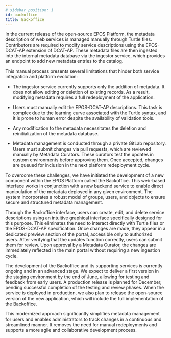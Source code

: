 ```yaml
---
# sidebar_position: 1
id: backoffice
title: Backoffice
---
```


In the current release of the open-source EPOS Platform, the metadata description of web services is managed manually through Turtle files. Contributors are required to modify service descriptions using the EPOS-DCAT-AP extension of DCAT-AP. These metadata files are then ingested into the internal metadata database via the ingestor service, which provides an endpoint to add new metadata entries to the catalog.

This manual process presents several limitations that hinder both service integration and platform evolution:

- The ingestor service currently supports only the addition of metadata. It does not allow editing or deletion of existing records. As a result, modifying metadata requires a full redeployment of the application.

- Users must manually edit the EPOS-DCAT-AP descriptions. This task is complex due to the learning curve associated with the Turtle syntax, and it is prone to human error despite the availability of validation tools.

- Any modification to the metadata necessitates the deletion and reinitialization of the metadata database.

- Metadata management is conducted through a private GitLab repository. Users must submit changes via pull requests, which are reviewed manually by Metadata Curators. These curators test the updates in custom environments before approving them. Once accepted, changes are queued for inclusion in the next platform redeployment cycle.

To overcome these challenges, we have initiated the development of a new component within the EPOS Platform called the Backoffice. This web-based interface works in conjunction with a new backend service to enable direct manipulation of the metadata deployed in any given environment. The system incorporates a robust model of groups, users, and objects to ensure secure and structured metadata management.

Through the Backoffice interface, users can create, edit, and delete service descriptions using an intuitive graphical interface specifically designed for this purpose. This eliminates the need to interact directly with Turtle files or the EPOS-DCAT-AP specification. Once changes are made, they appear in a dedicated preview section of the portal, accessible only to authorized users. After verifying that the updates function correctly, users can submit them for review. Upon approval by a Metadata Curator, the changes are immediately reflected in the main portal without requiring a new ingestion cycle.

The development of the Backoffice and its supporting services is currently ongoing and in an advanced stage. We expect to deliver a first version in the staging environment by the end of June, allowing for testing and feedback from early users. A production release is planned for December, pending successful completion of the testing and review phases. When the service is deployed in production, we also plan to release the open-source version of the new application, which will include the full implementation of the Backoffice.

This modernized approach significantly simplifies metadata management for users and enables administrators to track changes in a continuous and streamlined manner. It removes the need for manual redeployments and supports a more agile and collaborative development process.
